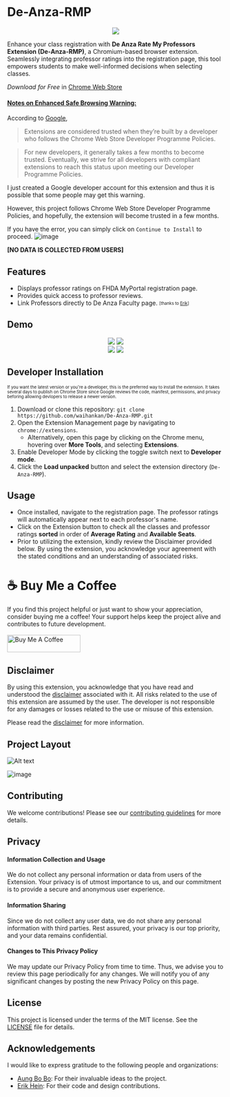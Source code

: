 # De-Anza-RMP

<div align="center">
    <img src="images/astronaut128.png">
</div>


Enhance your class registration with **De Anza Rate My Professors Extension (De-Anza-RMP)**, a Chromium-based browser extension. Seamlessly integrating professor ratings into the registration page, this tool empowers students to make well-informed decisions when selecting classes.

*Download for Free* in <a href="http://bit.ly/deanzaRmp" target="_blank">Chrome Web Store </a>
#### <ins>Notes on Enhanced Safe Browsing Warning:</ins>

According to [Google](https://support.google.com/chrome_webstore/answer/2664769?hl=en-GB#zippy=%2Cinstall-with-enhanced-safe-browsing),

> Extensions are considered trusted when they’re built by a developer who follows the Chrome Web Store Developer Programme Policies.

> For new developers, it generally takes a few months to become trusted. Eventually, we strive for all developers with compliant extensions to reach this status upon meeting our Developer Programme Policies.

I just created a Google developer account for this extension and thus it is possible that some people may get this warning.

However, this project follows Chrome Web Store Developer Programme Policies, and hopefully, the extension will become trusted in a few months.

If you have the error, you can simply click on `Continue to Install` to proceed. ![image](https://github.com/waihankan/De-Anza-RMP/assets/42233059/a6d78723-129e-4deb-8ac5-8642ef39b80c)



**[NO DATA IS COLLECTED FROM USERS]**

## Features

- Displays professor ratings on FHDA MyPortal registration page.
- Provides quick access to professor reviews.
- Link Professors directly to De Anza Faculty page. <sub><sup> [thanks to [Erik](https://github.com/erik-ksth)] </sub></sup>

## Demo

<div align="center">
    <img src="images/demo4.png">
    <img src="images/demo.png">
    <br>
    <div display="flex">
        <img src="images/demo2.png">
        <img src="images/demo3.png">
    </div>
</div>

## Developer Installation
<sub><sup>If you want the latest version or you're a developer, this is the preferred way to install the extension. It takes several days to publish on Chrome Store since Google reviews the code, manifest, permissions, and privacy beforing allowing devlopers to release a newer version.</sup></sub>

1. Download or clone this repository: `git clone https://github.com/waihankan/De-Anza-RMP.git`
2. Open the Extension Management page by navigating to `chrome://extensions`.
   - Alternatively, open this page by clicking on the Chrome menu, hovering over **More Tools**, and selecting **Extensions**.
3. Enable Developer Mode by clicking the toggle switch next to **Developer mode**.
4. Click the **Load unpacked** button and select the extension directory (`De-Anza-RMP`).

## Usage

- Once installed, navigate to the registration page. The professor ratings will automatically appear next to each professor's name.
- Click on the Extension button to check all the classes and professor ratings **sorted** in order of **Average Rating** and **Available Seats**.
- Prior to utilizing the extension, kindly review the Disclaimer provided below. By using the extension, you acknowledge your agreement with the stated conditions and an understanding of associated risks. 

# ☕ Buy Me a Coffee
If you find this project helpful or just want to show your appreciation, consider buying me a coffee! Your support helps keep the project alive and contributes to future development.
<br>
<br>
<a href="https://www.buymeacoffee.com/waihankan" target="_blank"><img src="https://cdn.buymeacoffee.com/buttons/v2/default-yellow.png" alt="Buy Me A Coffee" height="40" width="170"></a>

## Disclaimer

By using this extension, you acknowledge that you have read and understood the [disclaimer](DISCLAIMER.md) associated with it. All risks related to the use of this extension are assumed by the user. The developer is not responsible for any damages or losses related to the use or misuse of this extension.

Please read the [disclaimer](DISCLAIMER.md) for more information.



## Project Layout
![Alt text](images/abstraction.png)

![image](https://github.com/waihankan/De-Anza-RMP/assets/42233059/35ceeec8-7ed6-4442-bbed-dd31b2ed3a50)

## Contributing

We welcome contributions! Please see our [contributing guidelines](CONTRIBUTING.md) for more details.


## Privacy
#### Information Collection and Usage
We do not collect any personal information or data from users of the Extension. Your privacy is of utmost importance to us, and our commitment is to provide a secure and anonymous user experience.

#### Information Sharing
Since we do not collect any user data, we do not share any personal information with third parties. Rest assured, your privacy is our top priority, and your data remains confidential.

#### Changes to This Privacy Policy
We may update our Privacy Policy from time to time. Thus, we advise you to review this page periodically for any changes. We will notify you of any significant changes by posting the new Privacy Policy on this page.

## License

This project is licensed under the terms of the MIT license. See the [LICENSE](LICENSE) file for details.


## Acknowledgements

I would like to express gratitude to the following people and organizations:

- [Aung Bo Bo](https://github.com/aungbbo): For their invaluable ideas to the project.
- [Erik Hein](https://github.com/erik-ksth): For their code and design contributions.
